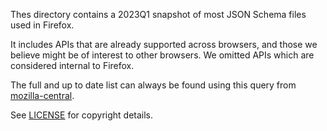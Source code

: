 Thes directory contains a 2023Q1 snapshot of most JSON Schema files used
in Firefox.

It includes APIs that are already supported across browsers, and those we
believe might be of interest to other browsers.  We omitted APIs which are
considered internal to Firefox.

The full and up to date list can always be found using this query from
[mozilla-central](https://searchfox.org/mozilla-central/search?path=extensions/schemas).

See [LICENSE](LICENSE.md) for copyright details.
